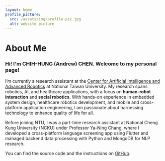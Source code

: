 ```yaml
---
layout: home
profile_picture:
  src: /assets/img/profile-pic.jpg
  alt: website picture
---
```

<h1><strong>About Me</strong></h1>

<h3>
Hi! I'm CHIH-HUNG (Andrew) CHEN. Welcome to my personal page!
</h3>

<p>
I’m currently a research assistant at the <a href="http://ai.robo.ntu.edu.tw/en/index.php">Center for Artificial Intelligence and Advanced Robotics</a> at National Taiwan University. My research spans robotics, AI, and healthcare applications, with a focus on <b>human-robot interaction</b> and <b>social robotics</b>. With hands-on experience in embedded system design, healthcare robotics development, and mobile and cross-platform application engineering, I am passionate about harnessing technology to enhance quality of life for all.
</p>
<p>
<p>
Before joining NTU, I was a part-time research assistant at National Cheng Kung University (NCKU) under Professor Ya-Ning Chang, where I developed a cross-platform language screening app using Flutter and managed backend data processing with Python and MongoDB for NLP research.
</p>

</p>


<p>
  You can find the source code and the instructions on <a href="https://github.com/eliottvincent/bay">GitHub</a>.
</p>
